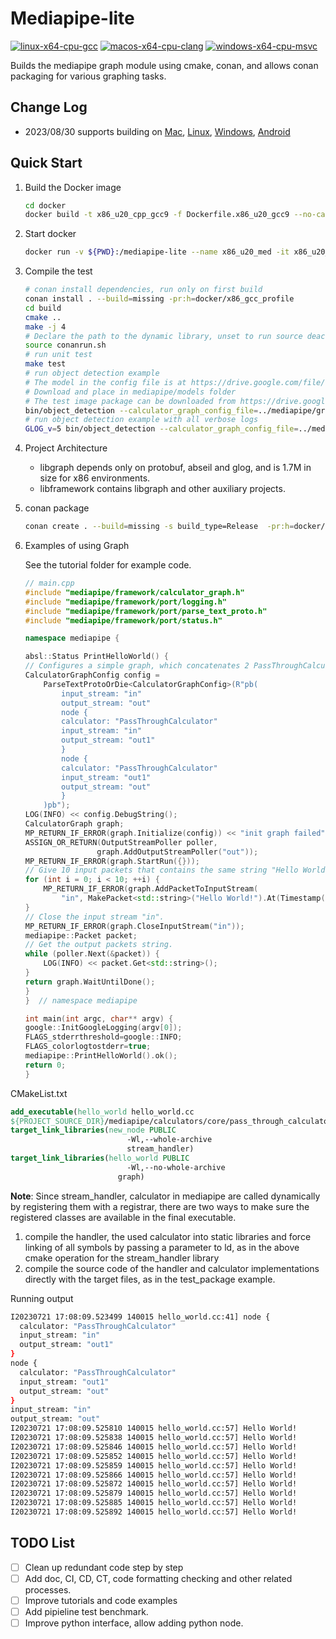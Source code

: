 # Mediapipe-lite
[![linux-x64-cpu-gcc](https://github.com/lzx1413/mediapipe-lite/actions/workflows/linux-x86-cpu-gcc.yml/badge.svg)](https://github.com/lzx1413/mediapipe-lite/actions/workflows/linux-x86-cpu-gcc.yml)
[![macos-x64-cpu-clang](https://github.com/lzx1413/mediapipe-lite/actions/workflows/macos-x86-cpu-clang.yml/badge.svg)](https://github.com/lzx1413/mediapipe-lite/actions/workflows/macos-x86-cpu-clang.yml)
[![windows-x64-cpu-msvc](https://github.com/lzx1413/mediapipe-lite/actions/workflows/windows-x86-cpu-msvc.yml/badge.svg)](https://github.com/lzx1413/mediapipe-lite/actions/workflows/windows-x86-cpu-msvc.yml)

Builds the mediapipe graph module using cmake, conan, and allows conan packaging for various graphing tasks.

## Change Log 
* 2023/08/30 supports building on [Mac](.github/workflows/macos-x86-cpu-clang.yml), [Linux](.github/workflows/linux-x86-cpu-gcc.yml), [Windows](doc/build_with_msvc.md), [Android](doc/build_with_ndk.md) 

## Quick Start
1. Build the Docker image 
    ```bash
    cd docker 
    docker build -t x86_u20_cpp_gcc9 -f Dockerfile.x86_u20_gcc9 --no-cache .
    ```

2. Start docker
    ```bash
    docker run -v ${PWD}:/mediapipe-lite --name x86_u20_med -it x86_u20_cpp_gcc9:latest -c "cd /mediapipe-lite && bash docker/init_zsh.sh && zsh"
    ```
3. Compile the test
    ```bash
    # conan install dependencies, run only on first build
    conan install . --build=missing -pr:h=docker/x86_gcc_profile
    cd build
    cmake ..
    make -j 4
    # Declare the path to the dynamic library, unset to run source deactivate_conanrun.sh
    source conanrun.sh
    # run unit test
    make test
    # run object detection example 
    # The model in the config file is at https://drive.google.com/file/d/1U9cm5qfOxnGwyB6ypJjYvB6OeOjLZqpC/view?usp=drive_link
    # Download and place in mediapipe/models folder
    # The test image package can be downloaded from https://drive.google.com/file/d/1IjP8aT_iQ8fV_FCuUJk8TH3_e1X2Y_3Q/view?usp=drive_link
    bin/object_detection --calculator_graph_config_file=../mediapipe/graphs/object_detection/object_detection_desktop_live.pbtxt --input_video_path=$IMAGE_DIR --output_video_path=$OUTPUT_DIR
    # run object detection example with all verbose logs
    GLOG_v=5 bin/object_detection --calculator_graph_config_file=../mediapipe/graphs/object_detection/object_detection_desktop_live.pbtxt --input_video_path=$IMAGE_DIR --output_video_path=$OUTPUT_DIR
    ```
4. Project Architecture
    * libgraph depends only on protobuf, abseil and glog, and is 1.7M in size for x86 environments.
    * libframework contains libgraph and other auxiliary projects.  
5. conan package
    ```bash 
    conan create . --build=missing -s build_type=Release  -pr:h=docker/x86_gcc_profile
    ```
6. Examples of using Graph
    
    See the tutorial folder for example code.

    ```cpp
    // main.cpp
    #include "mediapipe/framework/calculator_graph.h"
    #include "mediapipe/framework/port/logging.h"
    #include "mediapipe/framework/port/parse_text_proto.h"
    #include "mediapipe/framework/port/status.h"

    namespace mediapipe {

    absl::Status PrintHelloWorld() {
    // Configures a simple graph, which concatenates 2 PassThroughCalculators.
    CalculatorGraphConfig config =
        ParseTextProtoOrDie<CalculatorGraphConfig>(R"pb(
            input_stream: "in"
            output_stream: "out"
            node {
            calculator: "PassThroughCalculator"
            input_stream: "in"
            output_stream: "out1"
            }
            node {
            calculator: "PassThroughCalculator"
            input_stream: "out1"
            output_stream: "out"
            }
        )pb");
    LOG(INFO) << config.DebugString();
    CalculatorGraph graph;
    MP_RETURN_IF_ERROR(graph.Initialize(config)) << "init graph failed";
    ASSIGN_OR_RETURN(OutputStreamPoller poller,
                    graph.AddOutputStreamPoller("out"));
    MP_RETURN_IF_ERROR(graph.StartRun({}));
    // Give 10 input packets that contains the same string "Hello World!".
    for (int i = 0; i < 10; ++i) {
        MP_RETURN_IF_ERROR(graph.AddPacketToInputStream(
            "in", MakePacket<std::string>("Hello World!").At(Timestamp(i))));
    }
    // Close the input stream "in".
    MP_RETURN_IF_ERROR(graph.CloseInputStream("in"));
    mediapipe::Packet packet;
    // Get the output packets string.
    while (poller.Next(&packet)) {
        LOG(INFO) << packet.Get<std::string>();
    }
    return graph.WaitUntilDone();
    }
    }  // namespace mediapipe

    int main(int argc, char** argv) {
    google::InitGoogleLogging(argv[0]);
    FLAGS_stderrthreshold=google::INFO;
    FLAGS_colorlogtostderr=true;
    mediapipe::PrintHelloWorld().ok();
    return 0;
    }
    ```
CMakeList.txt

```cmake
add_executable(hello_world hello_world.cc
${PROJECT_SOURCE_DIR}/mediapipe/calculators/core/pass_through_calculator.cc)
target_link_libraries(new_node PUBLIC 
                          -Wl,--whole-archive 
                          stream_handler)
target_link_libraries(hello_world PUBLIC 
                          -Wl,--no-whole-archive 
                        graph)
```

**Note**: Since stream_handler, calculator in mediapipe are called dynamically by registering them with a registrar, there are two ways to make sure the registered classes are available in the final executable.

1. compile the handler, the used calculator into static libraries and force linking of all symbols by passing a parameter to ld, as in the above cmake operation for the stream_handler library
2. compile the source code of the handler and calculator implementations directly with the target files, as in the test_package example.

Running output
```bash
I20230721 17:08:09.523499 140015 hello_world.cc:41] node {
  calculator: "PassThroughCalculator"
  input_stream: "in"
  output_stream: "out1"
}
node {
  calculator: "PassThroughCalculator"
  input_stream: "out1"
  output_stream: "out"
}
input_stream: "in"
output_stream: "out"
I20230721 17:08:09.525810 140015 hello_world.cc:57] Hello World!
I20230721 17:08:09.525838 140015 hello_world.cc:57] Hello World!
I20230721 17:08:09.525846 140015 hello_world.cc:57] Hello World!
I20230721 17:08:09.525852 140015 hello_world.cc:57] Hello World!
I20230721 17:08:09.525859 140015 hello_world.cc:57] Hello World!
I20230721 17:08:09.525866 140015 hello_world.cc:57] Hello World!
I20230721 17:08:09.525872 140015 hello_world.cc:57] Hello World!
I20230721 17:08:09.525879 140015 hello_world.cc:57] Hello World!
I20230721 17:08:09.525885 140015 hello_world.cc:57] Hello World!
I20230721 17:08:09.525892 140015 hello_world.cc:57] Hello World!
```
## TODO List
* [ ] Clean up redundant code step by step
* [ ] Add doc, CI, CD, CT, code formatting checking and other related processes.
* [ ] Improve tutorials and code examples
* [ ] Add pipieline test benchmark.
* [ ] Improve python interface, allow adding python node.